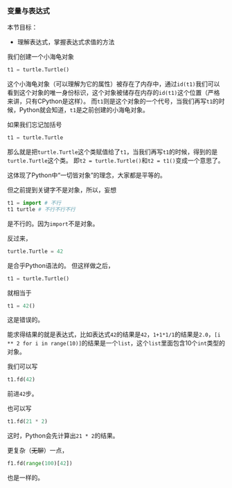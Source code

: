 ### 变量与表达式

本节目标：
- 理解表达式，掌握表达式求值的方法

我们创建一个小海龟对象
```python
t1 = turtle.Turtle()
```
这个小海龟对象（可以理解为它的属性）被存在了内存中，通过`id(t1)`我们可以看到这个对象的唯一身份标识，这个对象被储存在内存的`id(t1)`这个位置（严格来讲，只有CPython是这样）。
而`t1`则是这个对象的一个代号，当我们再写`t1`的时候，Python就会知道，`t1`是之前创建的小海龟对象。

如果我们忘记加括号
```python
t1 = turtle.Turtle
```
那么就是把`turtle.Turtle`这个类赋值给了`t1`，当我们再写`t1`的时候，得到的是`turtle.Turtle`这个类。
即`t2 = turtle.Turtle()`和`t2 = t1()`变成一个意思了。

这体现了Python中“一切皆对象”的理念，大家都是平等的。

但之前提到关键字不是对象，所以，妄想
```python
t1 = import # 不行
t1 turtle # 不行不行不行
```
是不行的。因为`import`不是对象。

反过来，
```python
turtle.Turtle = 42
```
是合乎Python语法的。
但这样做之后，
```python
t1 = turtle.Turtle()
```
就相当于
```python
t1 = 42()
```
这是错误的。

能求得结果的就是表达式，比如表达式`42`的结果是`42`，`1+1*1/1`的结果是`2.0`，`[i ** 2 for i in range(10)]`的结果是一个`list`，这个`list`里面包含10个`int`类型的对象。

我们可以写
```python
t1.fd(42)
```
前进`42`步。

也可以写
```python
t1.fd(21 * 2)
```
这时，Python会先计算出`21 * 2`的结果。

更复杂（~~无聊~~）一点，
```python
f1.fd(range(100)[42])
```
也是一样的。
